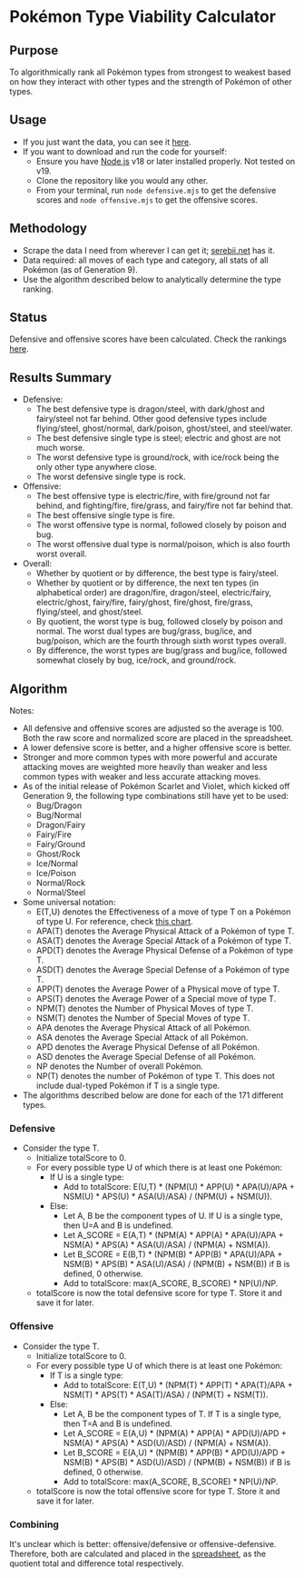 # Pokémon Type Viability Calculator
## Purpose
To algorithmically rank all Pokémon types from strongest to weakest based on how they interact with other types and the strength of Pokémon of other types.
## Usage
- If you just want the data, you can see it [here](https://docs.google.com/spreadsheets/d/1CchFpgJfxQf41MJu8qzS33wpiEW8g-63T_OSOu_cqrQ/).
- If you want to download and run the code for yourself:
    - Ensure you have [Node.js](https://nodejs.org/) v18 or later installed properly. Not tested on v19.
    - Clone the repository like you would any other.
    - From your terminal, run `node defensive.mjs` to get the defensive scores and `node offensive.mjs` to get the offensive scores.
## Methodology
- Scrape the data I need from wherever I can get it; [serebii.net](https://www.serebii.net) has it.
- Data required: all moves of each type and category, all stats of all Pokémon (as of Generation 9).
- Use the algorithm described below to analytically determine the type ranking.
## Status
Defensive and offensive scores have been calculated. Check the rankings [here](https://docs.google.com/spreadsheets/d/1CchFpgJfxQf41MJu8qzS33wpiEW8g-63T_OSOu_cqrQ/).
## Results Summary
- Defensive:
    - The best defensive type is dragon/steel, with dark/ghost and fairy/steel not far behind. Other good defensive types include flying/steel, ghost/normal, dark/poison, ghost/steel, and steel/water.
    - The best defensive single type is steel; electric and ghost are not much worse.
    - The worst defensive type is ground/rock, with ice/rock being the only other type anywhere close.
    - The worst defensive single type is rock.
- Offensive:
    - The best offensive type is electric/fire, with fire/ground not far behind, and fighting/fire, fire/grass, and fairy/fire not far behind that.
    - The best offensive single type is fire.
    - The worst offensive type is normal, followed closely by poison and bug.
    - The worst offensive dual type is normal/poison, which is also fourth worst overall.
- Overall:
    - Whether by quotient or by difference, the best type is fairy/steel.
    - Whether by quotient or by difference, the next ten types (in alphabetical order) are dragon/fire, dragon/steel, electric/fairy, electric/ghost, fairy/fire, fairy/ghost, fire/ghost, fire/grass, flying/steel, and ghost/steel.
    - By quotient, the worst type is bug, followed closely by poison and normal. The worst dual types are bug/grass, bug/ice, and bug/poison, which are the fourth through sixth worst types overall.
    - By difference, the worst types are bug/grass and bug/ice, followed somewhat closely by bug, ice/rock, and ground/rock.
## Algorithm
Notes:
- All defensive and offensive scores are adjusted so the average is 100. Both the raw score and normalized score are placed in the spreadsheet.
- A lower defensive score is better, and a higher offensive score is better.
- Stronger and more common types with more powerful and accurate attacking moves are weighted more heavily than weaker and less common types with weaker and less accurate attacking moves.
- As of the initial release of Pokémon Scarlet and Violet, which kicked off Generation 9, the following type combinations still have yet to be used:
    - Bug/Dragon
    - Bug/Normal
    - Dragon/Fairy
    - Fairy/Fire
    - Fairy/Ground
    - Ghost/Rock
    - Ice/Normal
    - Ice/Poison
    - Normal/Rock
    - Normal/Steel
- Some universal notation:
    - E(T,U) denotes the Effectiveness of a move of type T on a Pokémon of type U. For reference, check [this chart](https://pokemondb.net/type/dual).
    - APA(T) denotes the Average Physical Attack of a Pokémon of type T.
    - ASA(T) denotes the Average Special Attack of a Pokémon of type T.
    - APD(T) denotes the Average Physical Defense of a Pokémon of type T.
    - ASD(T) denotes the Average Special Defense of a Pokémon of type T.
    - APP(T) denotes the Average Power of a Physical move of type T.
    - APS(T) denotes the Average Power of a Special move of type T.
    - NPM(T) denotes the Number of Physical Moves of type T.
    - NSM(T) denotes the Number of Special Moves of type T.
    - APA denotes the Average Physical Attack of all Pokémon.
    - ASA denotes the Average Special Attack of all Pokémon.
    - APD denotes the Average Physical Defense of all Pokémon.
    - ASD denotes the Average Special Defense of all Pokémon.
    - NP denotes the Number of overall Pokémon.
    - NP(T) denotes the number of Pokémon of type T. This does not include dual-typed Pokémon if T is a single type.
- The algorithms described below are done for each of the 171 different types.
### Defensive
- Consider the type T.
    - Initialize totalScore to 0.
    - For every possible type U of which there is at least one Pokémon:
        - If U is a single type:
            - Add to totalScore: E(U,T) * (NPM(U) * APP(U) * APA(U)/APA + NSM(U) * APS(U) * ASA(U)/ASA) / (NPM(U) + NSM(U)).
        - Else:
            - Let A, B be the component types of U. If U is a single type, then U=A and B is undefined.
            - Let A_SCORE = E(A,T) * (NPM(A) * APP(A) * APA(U)/APA + NSM(A) * APS(A) * ASA(U)/ASA) / (NPM(A) + NSM(A)).
            - Let B_SCORE = E(B,T) * (NPM(B) * APP(B) * APA(U)/APA + NSM(B) * APS(B) * ASA(U)/ASA) / (NPM(B) + NSM(B)) if B is defined, 0 otherwise.
            - Add to totalScore: max(A_SCORE, B_SCORE) * NP(U)/NP.
    - totalScore is now the total defensive score for type T. Store it and save it for later.
### Offensive
- Consider the type T.
    - Initialize totalScore to 0.
    - For every possible type U of which there is at least one Pokémon:
        - If T is a single type:
            - Add to totalScore: E(T,U) * (NPM(T) * APP(T) * APA(T)/APA + NSM(T) * APS(T) * ASA(T)/ASA) / (NPM(T) + NSM(T)).
        - Else:
            - Let A, B be the component types of T. If T is a single type, then T=A and B is undefined.
            - Let A_SCORE = E(A,U) * (NPM(A) * APP(A) * APD(U)/APD + NSM(A) * APS(A) * ASD(U)/ASD) / (NPM(A) + NSM(A)).
            - Let B_SCORE = E(A,U) * (NPM(B) * APP(B) * APD(U)/APD + NSM(B) * APS(B) * ASD(U)/ASD) / (NPM(B) + NSM(B)) if B is defined, 0 otherwise.
            - Add to totalScore: max(A_SCORE, B_SCORE) * NP(U)/NP.
    - totalScore is now the total offensive score for type T. Store it and save it for later.
### Combining
It's unclear which is better: offensive/defensive or offensive-defensive. Therefore, both are calculated and placed in the [spreadsheet](https://docs.google.com/spreadsheets/d/1CchFpgJfxQf41MJu8qzS33wpiEW8g-63T_OSOu_cqrQ/), as the quotient total and difference total respectively.
